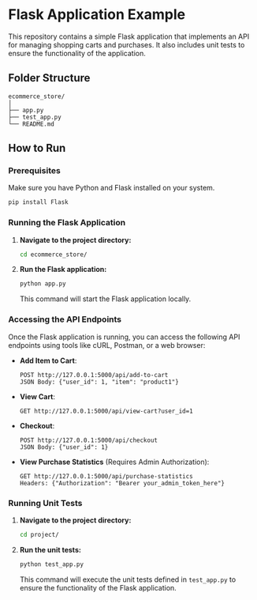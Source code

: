 
# Flask Application Example

This repository contains a simple Flask application that implements an API for managing shopping carts and purchases. It also includes unit tests to ensure the functionality of the application.

## Folder Structure

```
ecommerce_store/
│
├── app.py            
├── test_app.py        
└── README.md          
```

## How to Run

### Prerequisites

Make sure you have Python and Flask installed on your system.

```bash
pip install Flask
```

### Running the Flask Application

1. **Navigate to the project directory:**

   ```bash
   cd ecommerce_store/
   ```

2. **Run the Flask application:**

   ```bash
   python app.py
   ```

   This command will start the Flask application locally.

### Accessing the API Endpoints

Once the Flask application is running, you can access the following API endpoints using tools like cURL, Postman, or a web browser:

- **Add Item to Cart**:
  ```
  POST http://127.0.0.1:5000/api/add-to-cart
  JSON Body: {"user_id": 1, "item": "product1"}
  ```

- **View Cart**:
  ```
  GET http://127.0.0.1:5000/api/view-cart?user_id=1
  ```

- **Checkout**:
  ```
  POST http://127.0.0.1:5000/api/checkout
  JSON Body: {"user_id": 1}
  ```

- **View Purchase Statistics** (Requires Admin Authorization):
  ```
  GET http://127.0.0.1:5000/api/purchase-statistics
  Headers: {"Authorization": "Bearer your_admin_token_here"}
  ```

### Running Unit Tests

1. **Navigate to the project directory:**

   ```bash
   cd project/
   ```

2. **Run the unit tests:**

   ```bash
   python test_app.py
   ```

   This command will execute the unit tests defined in `test_app.py` to ensure the functionality of the Flask application.

